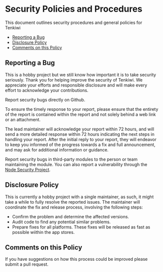 # Security Policies and Procedures

This document outlines security procedures and general policies for Tenkiwi

  * [Reporting a Bug](#reporting-a-bug)
  * [Disclosure Policy](#disclosure-policy)
  * [Comments on this Policy](#comments-on-this-policy)

## Reporting a Bug

This is a hobby project but we still know how important it is to take 
security seriously. Thank you for helping improve the security of Tenkiwi. 
We appreciate your efforts and responsible disclosure and will make every 
effort to acknowledge your contributions.

Report security bugs directly on Github.

To ensure the timely response to your report, please ensure that the entirety
of the report is contained within the report and not solely behind a web
link or an attachment.

The lead maintainer will acknowledge your report within 72 hours, and will send a
more detailed response within 72 hours indicating the next steps in handling
your report. After the initial reply to your report, they will
endeavor to keep you informed of the progress towards a fix and full
announcement, and may ask for additional information or guidance.

Report security bugs in third-party modules to the person or team maintaining
the module. You can also report a vulnerability through the
[Node Security Project](https://nodesecurity.io/report).

## Disclosure Policy

This is currently a hobby project with a single maintainer, as such, it might take a while
to fully resolve the reported issues. The maintainer will coordinate 
the fix and release process, involving the following steps:

  * Confirm the problem and determine the affected versions.
  * Audit code to find any potential similar problems.
  * Prepare fixes for all platforms. These fixes will be
    released as fast as possible wiithin the app stores. 

## Comments on this Policy

If you have suggestions on how this process could be improved please submit a
pull request.
